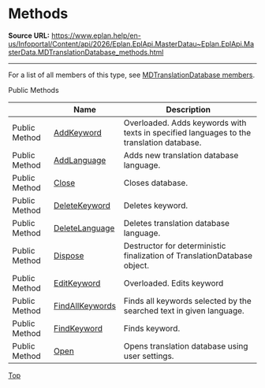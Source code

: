 # Methods

**Source URL:** https://www.eplan.help/en-us/Infoportal/Content/api/2026/Eplan.EplApi.MasterDatau~Eplan.EplApi.MasterData.MDTranslationDatabase_methods.html

---

For a list of all members of this type, see [MDTranslationDatabase members](Eplan.EplApi.MasterDatau~Eplan.EplApi.MasterData.MDTranslationDatabase_members.html).

Public Methods

|  | Name | Description |
| --- | --- | --- |
| Public Method | [AddKeyword](Eplan.EplApi.MasterDatau~Eplan.EplApi.MasterData.MDTranslationDatabase~AddKeyword.html) | Overloaded. Adds keywords with texts in specified languages to the translation database. |
| Public Method | [AddLanguage](Eplan.EplApi.MasterDatau~Eplan.EplApi.MasterData.MDTranslationDatabase~AddLanguage.html) | Adds new translation database language. |
| Public Method | [Close](Eplan.EplApi.MasterDatau~Eplan.EplApi.MasterData.MDTranslationDatabase~Close.html) | Closes database. |
| Public Method | [DeleteKeyword](Eplan.EplApi.MasterDatau~Eplan.EplApi.MasterData.MDTranslationDatabase~DeleteKeyword.html) | Deletes keyword. |
| Public Method | [DeleteLanguage](Eplan.EplApi.MasterDatau~Eplan.EplApi.MasterData.MDTranslationDatabase~DeleteLanguage.html) | Deletes translation database language. |
| Public Method | [Dispose](Eplan.EplApi.MasterDatau~Eplan.EplApi.MasterData.MDTranslationDatabase~Dispose().html) | Destructor for deterministic finalization of TranslationDatabase object. |
| Public Method | [EditKeyword](Eplan.EplApi.MasterDatau~Eplan.EplApi.MasterData.MDTranslationDatabase~EditKeyword.html) | Overloaded. Edits keyword |
| Public Method | [FindAllKeywords](Eplan.EplApi.MasterDatau~Eplan.EplApi.MasterData.MDTranslationDatabase~FindAllKeywords.html) | Finds all keywords selected by the searched text in given language. |
| Public Method | [FindKeyword](Eplan.EplApi.MasterDatau~Eplan.EplApi.MasterData.MDTranslationDatabase~FindKeyword.html) | Finds keyword. |
| Public Method | [Open](Eplan.EplApi.MasterDatau~Eplan.EplApi.MasterData.MDTranslationDatabase~Open.html) | Opens translation database using user settings. |

[Top](#top)

